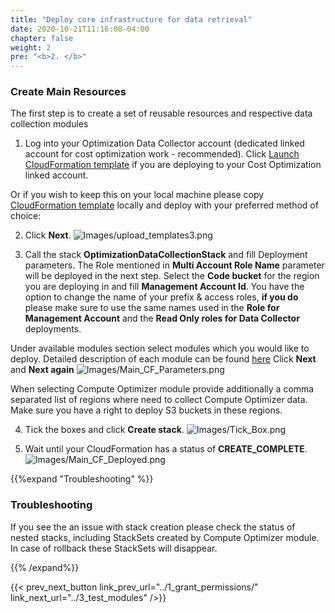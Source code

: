 ```yaml
---
title: "Deploy core infrastructure for data retrieval"
date: 2020-10-21T11:16:08-04:00
chapter: false
weight: 2
pre: "<b>2. </b>"
---
```


### Create Main Resources

The first step is to create a set of reusable resources and respective data collection modules


1.  Log into your Optimization Data Collector account (dedicated linked account for cost optimization work - recommended). Click [Launch CloudFormation template](https://console.aws.amazon.com/cloudformation/home#/stacks/new?&templateURL=https://aws-well-architected-labs.s3-us-west-2.amazonaws.com/Cost/Labs/300_Optimization_Data_Collection/Optimization_Data_Collector.yaml&stackName=OptimizationDataCollectionStack) if you are deploying to your Cost Optimization linked account.

Or if you wish to keep this on your local machine please copy [CloudFormation template](https://aws-well-architected-labs.s3-us-west-2.amazonaws.com/Cost/Labs/300_Optimization_Data_Collection/Optimization_Data_Collector.yaml) locally and deploy with your preferred method of choice:

2. Click **Next**.
![Images/upload_templates3.png](/Cost/300_Optimization_Data_Collection/Images/upload_templates3.png)

3. Call the stack **OptimizationDataCollectionStack** and fill Deployment parameters. The Role mentioned in **Multi Account Role Name** parameter will be deployed in the next step.
 Select the **Code bucket** for the region you are deploying in and fill **Management Account Id**. You have the option to change the name of your prefix & access roles, **if you do** please make sure to use the same names used in the **Role for Management Account** and the  **Read Only roles for Data Collector** deployments.
 
 Under available modules section select modules which you would like to deploy. Detailed description of each module can be found [here](../3_data_collection_modules)
 Click **Next** and **Next again**
![Images/Main_CF_Parameters.png](/Cost/300_Optimization_Data_Collection/Images/Main_CF_Parameters.png)

When selecting Compute Optimizer module provide additionally a comma separated list of regions where need to collect Compute Optimizer data. Make sure you have a right to deploy S3 buckets in these regions.

4. Tick the boxes and click **Create stack**.
![Images/Tick_Box.png](/Cost/300_Optimization_Data_Collection/Images/Tick_Box.png)

5. Wait until your CloudFormation has a status of **CREATE_COMPLETE**.
![Images/Main_CF_Deployed.png](/Cost/300_Optimization_Data_Collection/Images/Main_CF_Deployed.png)

{{%expand "Troubleshooting" %}}

### Troubleshooting

If you see the an issue with stack creation please check the status of nested stacks, including StackSets created by Compute Optimizer module. In case of rollback these StackSets will disappear. 

{{% /expand%}}

{{< prev_next_button link_prev_url="../1_grant_permissions/" link_next_url="../3_test_modules" />}}
